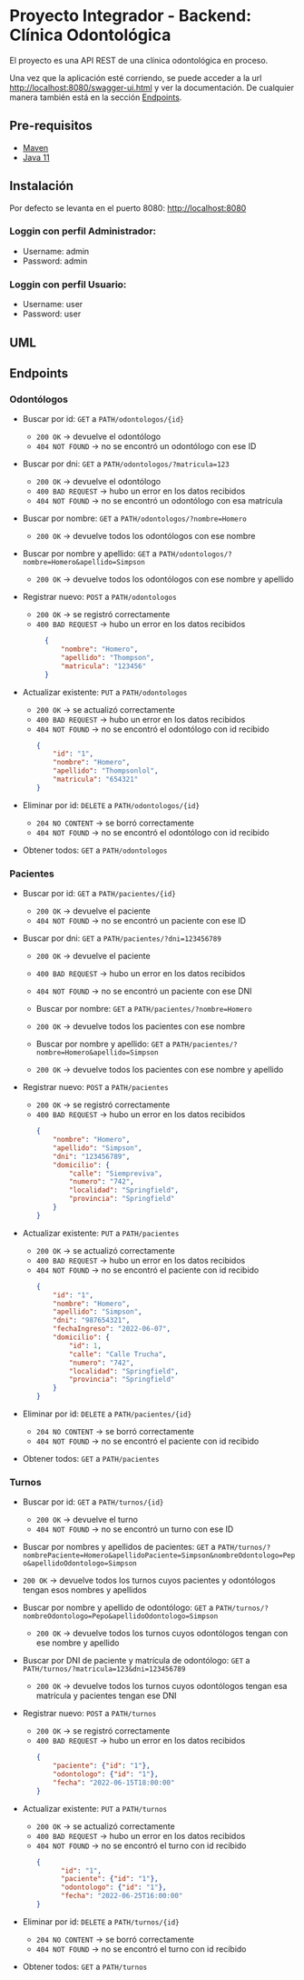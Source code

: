 # Proyecto Integrador - Backend: Clínica Odontológica

El proyecto es una API REST de una clínica odontológica en proceso.

Una vez que la aplicación esté corriendo, se puede acceder a la url [http://localhost:8080/swagger-ui.html](http://localhost:8080/swagger-ui.html)
y ver la documentación. De cualquier manera también está en la sección [Endpoints](#endpoints).

## Pre-requisitos
-  [Maven](https://maven.apache.org/download.cgi)
-  [Java 11](https://www.oracle.com/java/technologies/downloads/#java11)

## Instalación
Por defecto se levanta en el puerto 8080: [http://localhost:8080](http://localhost:8080)

### Loggin con perfil Administrador:
- Username: admin
- Password: admin

### Loggin con perfil Usuario:
- Username: user
- Password: user

## UML



## Endpoints
### Odontólogos

-  Buscar por id: `GET` a `PATH/odontologos/{id}`
    -  `200 OK` → devuelve el odontólogo
    -  `404 NOT FOUND` → no se encontró un odontólogo con ese ID

-  Buscar por dni: `GET` a `PATH/odontologos/?matricula=123`
    -  `200 OK` → devuelve el odontólogo
    -  `400 BAD REQUEST` → hubo un error en los datos recibidos
    -  `404 NOT FOUND` → no se encontró un odontólogo con esa matrícula

-  Buscar por nombre: `GET` a `PATH/odontologos/?nombre=Homero`
    -  `200 OK` → devuelve todos los odontólogos con ese nombre
  
-  Buscar por nombre y apellido: `GET` a `PATH/odontologos/?nombre=Homero&apellido=Simpson`
    -  `200 OK` → devuelve todos los odontólogos con ese nombre y apellido

-  Registrar nuevo: `POST` a `PATH/odontologos`
    -  `200 OK` → se registró correctamente
    -  `400 BAD REQUEST` → hubo un error en los datos recibidos
          ```json
            {
                "nombre": "Homero",
                "apellido": "Thompson",
                "matricula": "123456"
            }
          ```
        
-  Actualizar existente: `PUT` a `PATH/odontologos`
    -  `200 OK` → se actualizó correctamente
    -  `400 BAD REQUEST` → hubo un error en los datos recibidos
    -  `404 NOT FOUND` → no se encontró el odontólogo con id recibido
          ```json
          {
              "id": "1",
              "nombre": "Homero",
              "apellido": "Thompsonlol",
              "matricula": "654321"
          }
          ```
        
-  Eliminar por id: `DELETE` a `PATH/odontologos/{id}`
    -  `204 NO CONTENT` → se borró correctamente
    -  `404 NOT FOUND` → no se encontró el odontólogo con id recibido


-  Obtener todos: `GET` a `PATH/odontologos`
  
### Pacientes

-  Buscar por id: `GET` a `PATH/pacientes/{id}`
    -  `200 OK` → devuelve el paciente
    -  `404 NOT FOUND` → no se encontró un paciente con ese ID


- Buscar por dni: `GET` a `PATH/pacientes/?dni=123456789`
    - `200 OK` → devuelve el paciente
    - `400 BAD REQUEST` → hubo un error en los datos recibidos
    - `404 NOT FOUND` → no se encontró un paciente con ese DNI
      
    - Buscar por nombre: `GET` a `PATH/pacientes/?nombre=Homero`
    - `200 OK` → devuelve todos los pacientes con ese nombre
    -  Buscar por nombre y apellido: `GET` a `PATH/pacientes/?nombre=Homero&apellido=Simpson`
    -  `200 OK` → devuelve todos los pacientes con ese nombre y apellido

-  Registrar nuevo: `POST` a `PATH/pacientes`
    -  `200 OK` → se registró correctamente
    -  `400 BAD REQUEST` → hubo un error en los datos recibidos
        ```json
        {
            "nombre": "Homero",
            "apellido": "Simpson",
            "dni": "123456789",
            "domicilio": {
                "calle": "Siempreviva",
                "numero": "742",
                "localidad": "Springfield",
                "provincia": "Springfield"
            }
        }
        ```
    
-  Actualizar existente: `PUT` a `PATH/pacientes`
    -  `200 OK` → se actualizó correctamente
    -  `400 BAD REQUEST` → hubo un error en los datos recibidos
    -  `404 NOT FOUND` → no se encontró el paciente con id recibido
        ```json
        {
            "id": "1",
            "nombre": "Homero",
            "apellido": "Simpson",
            "dni": "987654321",
            "fechaIngreso": "2022-06-07",
            "domicilio": {
                "id": 1,
                "calle": "Calle Trucha",
                "numero": "742",
                "localidad": "Springfield",
                "provincia": "Springfield"
            }
        }
        ```
    
-  Eliminar por id: `DELETE` a `PATH/pacientes/{id}`
    -  `204 NO CONTENT` → se borró correctamente
    -  `404 NOT FOUND` → no se encontró el paciente con id recibido


-  Obtener todos: `GET` a `PATH/pacientes`
  
### Turnos
    
-  Buscar por id: `GET` a `PATH/turnos/{id}`
    -  `200 OK` → devuelve el turno
    -  `404 NOT FOUND` → no se encontró un turno con ese ID
  
-  Buscar por nombres y apellidos de pacientes: `GET` a `PATH/turnos/?nombrePaciente=Homero&apellidoPaciente=Simpson&nombreOdontologo=Pepo&apellidoOdontologo=Simpson`
  -  `200 OK` → devuelve todos los turnos cuyos pacientes y odontólogos tengan esos nombres y apellidos
  
-  Buscar por nombre y apellido de odontólogo: `GET` a `PATH/turnos/?nombreOdontologo=Pepo&apellidoOdontologo=Simpson`
    -  `200 OK` → devuelve todos los turnos cuyos odontólogos tengan con ese nombre y apellido

-  Buscar por DNI de paciente y matrícula de odontólogo: `GET` a `PATH/turnos/?matricula=123&dni=123456789`
    -  `200 OK` → devuelve todos los turnos cuyos odontólogos tengan esa matrícula y pacientes tengan ese DNI

-  Registrar nuevo: `POST` a `PATH/turnos`
    -  `200 OK` → se registró correctamente
    -  `400 BAD REQUEST` → hubo un error en los datos recibidos
        ```json
        {
            "paciente": {"id": "1"},
            "odontologo": {"id": "1"},
            "fecha": "2022-06-15T18:00:00"
        }
        ```

-  Actualizar existente: `PUT` a `PATH/turnos`
    -  `200 OK` → se actualizó correctamente
    -  `400 BAD REQUEST` → hubo un error en los datos recibidos
    -  `404 NOT FOUND` → no se encontró el turno con id recibido
        ```json
        {
              "id": "1",
              "paciente": {"id": "1"},
              "odontologo": {"id": "1"},
              "fecha": "2022-06-25T16:00:00"
        }
        ```
    
-  Eliminar por id: `DELETE` a `PATH/turnos/{id}`
    -  `204 NO CONTENT` → se borró correctamente
    -  `404 NOT FOUND` → no se encontró el turno con id recibido


- Obtener todos: `GET` a `PATH/turnos`